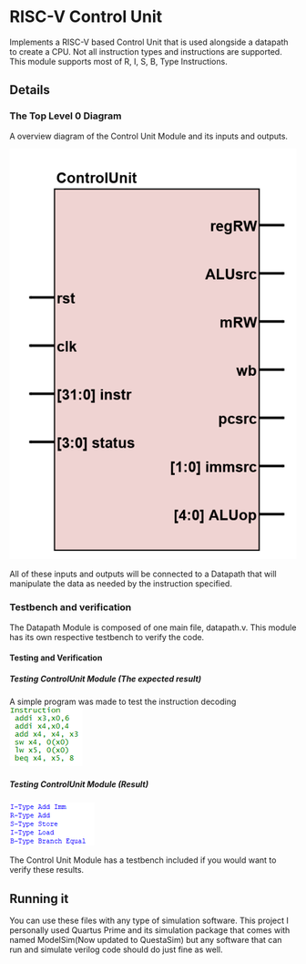 # RISC-V Control Unit
Implements a RISC-V based Control Unit that is used alongside a datapath to create a CPU. Not all instruction types and instructions are supported. This module supports most of R, I, S, B, Type Instructions.

## Details
### The Top Level 0 Diagram
A overview diagram of the Control Unit Module and its inputs and outputs.

![alt text](https://github.com/baxtrax/ControlUnit/blob/main/Images/Lab9Level0.png?raw=true)

All of these inputs and outputs will be connected to a Datapath that will manipulate the data as needed by the instruction specified.

### Testbench and verification
The Datapath Module is composed of one main file, datapath.v. This module has its own respective testbench to verify the code.

#### Testing and Verification
##### Testing ControlUnit Module (The expected result)
A simple program was made to test the instruction decoding
![alt text](https://github.com/baxtrax/ControlUnit/blob/main/Images/Lab9SimExpect.png?raw=true)
##### Testing ControlUnit Module (Result)
![alt text](https://github.com/baxtrax/ControlUnit/blob/main/Images/Lab9Sim.png?raw=true)

The Control Unit Module has a testbench included if you would want to verify these results.

## Running it
You can use these files with any type of simulation software. This project I personally used Quartus Prime and its simulation package that comes with named ModelSim(Now updated to QuestaSim) but any software that can run and simulate verilog code should do just fine as well.
